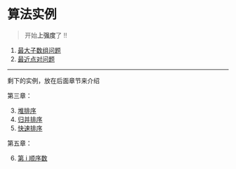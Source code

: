 # 算法实例
> 开始**上强度**了 !!

1. [最大子数组问题](计算机算法设计与分析/分治法/算法实例/最大子数组问题.md)
2. [最近点对问题](计算机算法设计与分析/分治法/算法实例/最近点对问题.md)

---
剩下的实例，放在后面章节来介绍

第三章：

3. [堆排序](计算机算法设计与分析/排序算法/堆排序.md)
4. [归并排序](计算机算法设计与分析/排序算法/归并排序.md)
5. [快速排序](计算机算法设计与分析/排序算法/快速排序.md)

第五章：

6. [第 i 顺序数](计算机算法设计与分析/第i顺序数/第i顺序数.md)